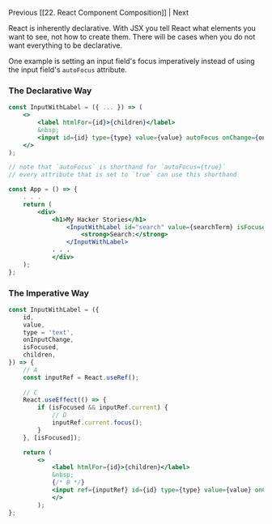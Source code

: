 Previous [[22. React Component Composition]] | Next

React is inherently declarative. With JSX you tell React what elements you want to see, not how to create them. There will be cases when you do not want everything to be declarative.

One example is setting an input field's focus imperatively instead of using the input field's `autoFocus` attribute.

### The Declarative Way
```jsx
const InputWithLabel = ({ ... }) => (
	<>
		<label htmlFor={id}>{children}</label>
		&nbsp;
		<input id={id} type={type} value={value} autoFocus onChange={onInputChange} />
	</>
);

// note that `autoFocus` is shorthand for `autoFocus={true}`
// every attribute that is set to `true` can use this shorthand

const App = () => {
	. . .
	return (
		<div>
			<h1>My Hacker Stories</h1>
				<InputWithLabel id="search" value={searchTerm} isFocused onInputChange={handleSearch} >
					<strong>Search:</strong>
				</InputWithLabel>
			. . .
			</div>
	);
};
```

### The Imperative Way
```jsx
const InputWithLabel = ({
	id,
	value,
	type = 'text',
	onInputChange,
	isFocused,
	children,
}) => {
	// A
	const inputRef = React.useRef();
	
	// C
	React.useEffect(() => {
		if (isFocused && inputRef.current) {
			// D
			inputRef.current.focus();
		}
	}, [isFocused]);

	return (
		<>
			<label htmlFor={id}>{children}</label>
			&nbsp;
			{/* B */}
			<input ref={inputRef} id={id} type={type} value={value} onChange={onInputChange} />
			</>
		);
};
```